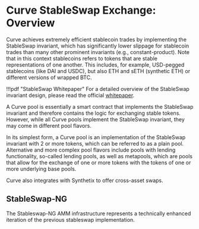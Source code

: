 <h1> Curve StableSwap Exchange: Overview </h1>

Curve achieves extremely efficient stablecoin trades by implementing the StableSwap invariant, which has significantly lower slippage for stablecoin trades than many other prominent invariants (e.g., constant-product). Note that in this context stablecoins refers to tokens that are stable representations of one another. This includes, for example, USD-pegged stablecoins (like DAI and USDC), but also ETH and sETH (synthetic ETH) or different versions of wrapped BTC. 

!!!pdf "StableSwap Whitepaper"
    For a detailed overview of the StableSwap invariant design, please read the official [whitepaper](../assets/pdf/stableswap-paper.pdf).

A Curve pool is essentially a smart contract that implements the StableSwap invariant and therefore contains the logic for exchanging stable tokens. However, while all Curve pools implement the StableSwap invariant, they may come in different pool flavors.

In its simplest form, a Curve pool is an implementation of the StableSwap invariant with 2 or more tokens, which can be referred to as a plain pool. Alternative and more complex pool flavors include pools with lending functionality, so-called lending pools, as well as metapools, which are pools that allow for the exchange of one or more tokens with the tokens of one or more underlying base pools.

Curve also integrates with Synthetix to offer cross-asset swaps.


<h2>StableSwap-NG</h2>

The Stableswap-NG AMM infrastructure represents a technically enhanced iteration of the previous stableswap implementation.